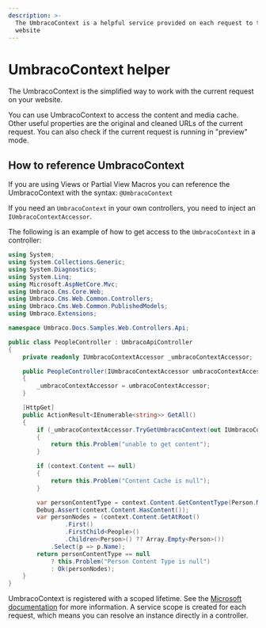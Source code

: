 ```yaml
---
description: >-
  The UmbracoContext is a helpful service provided on each request to the
  website
---
```


# UmbracoContext helper

The UmbracoContext is the simplified way to work with the current request on your website.

You can use UmbracoContext to access the content and media cache. Other useful properties are the original and cleaned URLs of the current request. You can also check if the current request is running in "preview" mode.

## How to reference UmbracoContext

If you are using Views or Partial View Macros you can reference the UmbracoContext with the syntax: `@UmbracoContext`

If you need an `UmbracoContext` in your own controllers, you need to inject an `IUmbracoContextAccessor`.

The following is an example of how to get access to the `UmbracoContext` in a controller:

``` csharp
using System;
using System.Collections.Generic;
using System.Diagnostics;
using System.Linq;
using Microsoft.AspNetCore.Mvc;
using Umbraco.Cms.Core.Web;
using Umbraco.Cms.Web.Common.Controllers;
using Umbraco.Cms.Web.Common.PublishedModels;
using Umbraco.Extensions;

namespace Umbraco.Docs.Samples.Web.Controllers.Api;

public class PeopleController : UmbracoApiController
{
    private readonly IUmbracoContextAccessor _umbracoContextAccessor;

    public PeopleController(IUmbracoContextAccessor umbracoContextAccessor)
    {
        _umbracoContextAccessor = umbracoContextAccessor;
    }

    [HttpGet]
    public ActionResult<IEnumerable<string>> GetAll()
    {
        if (_umbracoContextAccessor.TryGetUmbracoContext(out IUmbracoContext? context) == false)
        {
            return this.Problem("unable to get content");
        }

        if (context.Content == null)
        {
            return this.Problem("Content Cache is null");
        }

        var personContentType = context.Content.GetContentType(Person.ModelTypeAlias);
        Debug.Assert(context.Content.HasContent());
        var personNodes = (context.Content.GetAtRoot()
                .First()
                .FirstChild<People>()
                .Children<Person>() ?? Array.Empty<Person>())
            .Select(p => p.Name);
        return personContentType == null
            ? this.Problem("Person Content Type is null")
            : Ok(personNodes);
    }
}
```

UmbracoContext is registered with a scoped lifetime. See the [Microsoft documentation](https://docs.microsoft.com/en-us/aspnet/core/fundamentals/dependency-injection?view=aspnetcore-5.0#lifetime-and-registration-options) for more information. A service scope is created for each request, which means you can resolve an instance directly in a controller.
